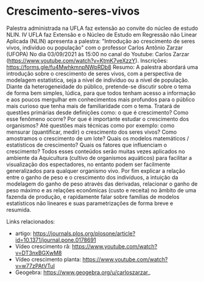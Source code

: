 # Crescimento-seres-vivos
Palestra administrada na UFLA faz extensão ao convite do núcleo de estudo NLIN.
IV UFLA faz Extensão e o Núcleo de Estudo em Regressão não Linear Aplicada (NLIN) apresenta a palestra:
"Introdução ao crescimento de seres vivos, indivíduo ou população" com o professor Carlos Antônio Zarzar (UFOPA)
No dia 03/09/2021 às 15:00 no canal do Youtube: Carlos Zarzar (https://www.youtube.com/watch?v=KtmK7veXzzY).
Inscrições: https://forms.gle/fu4MwhkmnpNWpRDb8 
Resumo:
A palestra abordará uma introdução sobre o crescimento de seres vivos, com a perspectiva de modelagem estatística, seja a nível de indivíduo ou a nível de população. Diante da heterogeneidade do público, pretende-se discutir sobre o tema de forma bem simples, lúdica, para que todos tenham acesso a informação e aos poucos mergulhar em conhecimentos mais profundos para o público mais curioso que tenha mais de familiaridade com o tema. Tratará de questões primárias desde definições como: o que é crescimento? Como esse fenômeno ocorre? Por que é importante estudar o crescimento dos organismos? Até questões mais técnicas como por exemplo: como mensurar (quantificar, medir) o crescimento dos seres vivos? Como amostramos o crescimento de um lote? Quais os modelos matemáticos / estatísticos de crescimento? Quais os fatores que influenciam o crescimento? Todos esses conteúdos serão muitas vezes aplicados no ambiente da Aquicultura (cultivo de organismos aquáticos) para facilitar a visualização dos espectadores, no entanto podem ser facilmente generalizados para qualquer organismo vivo. Por fim explicar a relação entre o ganho de peso e o crescimento dos indivíduos, a intuição da modelagem do ganho de peso através das derivadas, relacionar o ganho de peso máximo e as relações econômicas (custo e receita) no âmbito de uma fazenda de produção, e rapidamente falar sobre famílias de modelos estatísticos não lineares e suas parametrizações de forma breve e resumida.

Links relacionados: 
* artigo: https://journals.plos.org/plosone/article?id=10.1371/journal.pone.0178691 
* Vídeo crescimento rã: https://www.youtube.com/watch?v=DT3nxBGXwM8
* Vídeo crescimento planta: https://www.youtube.com/watch?v=w77zPAtVTuI
* Geogebra: https://www.geogebra.org/u/carloszarzar_ 

